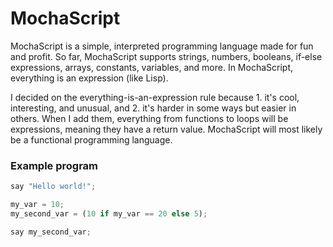 # MochaScript

MochaScript is a simple, interpreted programming language made for fun and profit. So far, MochaScript supports strings, numbers, booleans, if-else expressions, arrays, constants, variables, and more. In MochaScript, everything is an expression (like Lisp).

I decided on the everything-is-an-expression rule because 1. it's cool, interesting, and unusual, and 2. it's harder in some ways but easier in others.
When I add them, everything from functions to loops will be expressions, meaning they have a return value. MochaScript will most likely be a functional programming language.

### Example program

```py
say "Hello world!";

my_var = 10;
my_second_var = (10 if my_var == 20 else 5);

say my_second_var;
```
